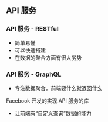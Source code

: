 ## API 服务

###  API 服务 - RESTful
- 简单易懂
- 可以快速搭建
- 在数据的聚合方面有很大劣势

### API 服务 - GraphQL
- 专注数据聚合，前端要什么就返回什么

Facebook 开发的实现 API 服务的库
- 让前端有“自定义查询”数据的能力